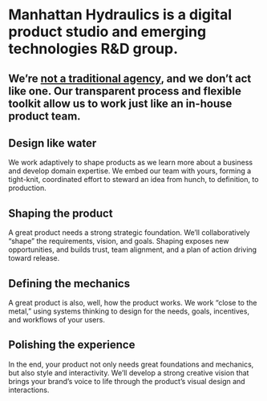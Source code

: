 
# Manhattan Hydraulics is a digital product studio and emerging technologies R&D group.

## We’re [not a traditional agency](https://garden3d.substack.com/p/were-not-a-traditional-agency), and we don’t act like one. Our transparent process and flexible toolkit allow us to work just like an in-house product team.

## Design like water
We work adaptively to shape products as we learn more about a business and develop domain expertise. We embed our team with yours, forming a tight-knit, coordinated effort to steward an idea from hunch, to definition, to production.

## Shaping the product
A great product needs a strong strategic foundation. We’ll collaboratively “shape” the requirements, vision, and goals. Shaping exposes new opportunities, and builds trust, team alignment, and a plan of action driving toward release.

## Defining the mechanics
A great product is also, well, how the product works. We work “close to the metal,” using systems thinking to design for the needs, goals, incentives, and workflows of your users.

## Polishing the experience
In the end, your product not only needs great foundations and mechanics, but also style and interactivity. We’ll develop a strong creative vision that brings your brand’s voice to life through the product’s visual design and interactions.
